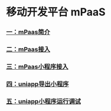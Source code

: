 # 移动开发平台 mPaaS

###   [一：mPaas简介](https://github.com/xufeng1990/techonoly-share/blob/master/mPaas/mPaasIntroduction.md)


###   [二：mPaas接入](https://github.com/xufeng1990/techonoly-share/blob/master/mPaas/access.md) 



###   [三：mPaas小程序接入](https://github.com/xufeng1990/techonoly-share/blob/master/mPaas/tinyApp.md)



###   [四：uniapp导出小程序](https://github.com/xufeng1990/techonoly-share/blob/master/mPaas/uniapp-xeport-tiny.md) 



###   [五：uniapp小程序运行调试](https://github.com/xufeng1990/techonoly-share/blob/master/mPaas/uniapp-tiny-debug.md) 

